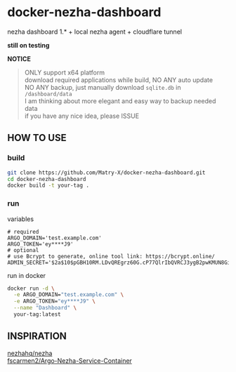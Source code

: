 # docker-nezha-dashboard
nezha dashboard 1.* + local nezha agent + cloudflare tunnel

**still on testing**

**NOTICE**

> ONLY support x64 platform  
> download required applications while build, NO ANY auto update  
> NO ANY backup, just manually download `sqlite.db` in `/dashboard/data`  
> I am thinking about more elegant and easy way to backup needed data  
> if you have any nice idea, please ISSUE  

## HOW TO USE

### build

```bash
git clone https://github.com/Matry-X/docker-nezha-dashboard.git
cd docker-nezha-dashboard
docker build -t your-tag .
```

### run

variables
```env
# required
ARGO_DOMAIN='test.example.com'
ARGO_TOKEN='ey****J9'
# optional
# use Bcrypt to generate, online tool link: https://bcrypt.online/
ADMIN_SECRET='$2a$10$pGBH10RM.LDvQREgrz60G.cP77QlrIbQVRCJ3ygB2pwKMUN8GiucW'
```

run in docker
```bash
docker run -d \
  -e ARGO_DOMAIN="test.example.com" \
  -e ARGO_TOKEN="ey****J9" \
  --name "Dashboard" \
  your-tag:latest
```

## INSPIRATION

[nezhahq/nezha](https://github.com/nezhahq/nezha)  
[fscarmen2/Argo-Nezha-Service-Container](https://github.com/fscarmen2/Argo-Nezha-Service-Container)